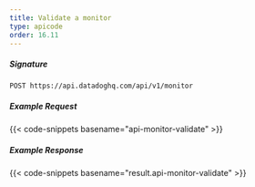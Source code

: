 ```yaml
---
title: Validate a monitor
type: apicode
order: 16.11
---
```


##### Signature
`POST https://api.datadoghq.com/api/v1/monitor`
##### Example Request
{{< code-snippets basename="api-monitor-validate" >}}
##### Example Response
{{< code-snippets basename="result.api-monitor-validate" >}}

